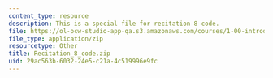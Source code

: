 ```yaml
---
content_type: resource
description: This is a special file for recitation 8 code.
file: https://ol-ocw-studio-app-qa.s3.amazonaws.com/courses/1-00-introduction-to-computers-and-engineering-problem-solving-spring-2012/29ac563b603224e5c21a4c519996e9fc_Recitation_8_code.zip
file_type: application/zip
resourcetype: Other
title: Recitation_8_code.zip
uid: 29ac563b-6032-24e5-c21a-4c519996e9fc
---
```

